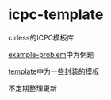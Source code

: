 # icpc-template
cirless的ICPC模板库

[example-problem][1]中为例题

[template][2]中为一些封装的模板

不定期整理更新

[1]:./example-problem
[2]:./template
